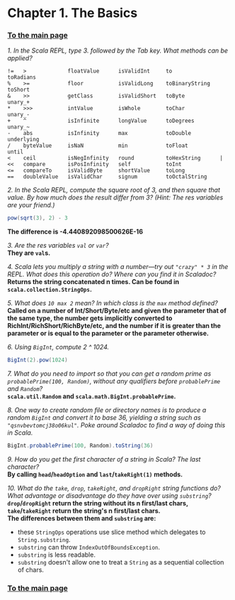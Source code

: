 # Chapter 1. The Basics  

### [To the main page](/Scala-for-the-impatient)  

_1. In the Scala REPL, type 3. followed by the Tab key. What methods can be applied?_
```
!=   >             floatValue      isValidInt     to               toRadians
%    >=            floor           isValidLong    toBinaryString   toShort
&    >>            getClass        isValidShort   toByte           unary_+
*    >>>           intValue        isWhole        toChar           unary_-
+    ^             isInfinite      longValue      toDegrees        unary_~
-    abs           isInfinity      max            toDouble         underlying
/    byteValue     isNaN           min            toFloat          until
<    ceil          isNegInfinity   round          toHexString      |
<<   compare       isPosInfinity   self           toInt
<=   compareTo     isValidByte     shortValue     toLong
==   doubleValue   isValidChar     signum         toOctalString
```

_2. In the Scala REPL, compute the square root of 3, and then square that value. By how much does
the result differ from 3? (Hint: The res variables are your friend.)_
```scala
pow(sqrt(3), 2) - 3
```
**The difference is -4.440892098500626E-16**

_3. Are the res variables `val` or `var`?_  
**They are `val`s.**

_4. Scala lets you multiply a string with a number—try out `"crazy" * 3` in the REPL. What does this
operation do? Where can you find it in Scaladoc?_  
**Returns the string concatenated n times. Can be found in `scala.collection.StringOps`.**

_5. What does `10 max 2` mean? In which class is the `max` method defined?_  
**Called on a number of Int/Short/Byte/etc and given the parameter that of the same type,
the number gets implicitly converted to RichInt/RichShort/RichByte/etc,
and the number if it is greater than the parameter or is equal to the parameter or the parameter otherwise.**

_6. Using `BigInt`, compute 2 ^ 1024._
```scala
BigInt(2).pow(1024)
```

_7. What do you need to import so that you can get a random prime as `probablePrime(100, Random)`,
without any qualifiers before `probablePrime` and `Random`?_  
**`scala.util.Random` and `scala.math.BigInt.probablePrime`.**

_8. One way to create random file or directory names is to produce a random `BigInt` and convert it
to base 36, yielding a string such as `"qsnvbevtomcj38o06kul"`. Poke around Scaladoc to find a way of
doing this in Scala._
```scala
BigInt.probablePrime(100, Random).toString(36)
```

_9. How do you get the first character of a string in Scala? The last character?_  
**By calling `head`/`headOption` and `last`/`takeRight(1)` methods.**

_10. What do the `take`, `drop`, `takeRight`, and `dropRight` string functions do? What advantage or
disadvantage do they have over using `substring`?_  
**`drop`/`dropRight` return the string without its n first/last chars,  
`take`/`takeRight` return the string's n first/last chars.  
The differences between them and `substring` are:**  
- these `StringOps` operations use slice method which delegates to `String.substring`.  
- `substring` can throw `IndexOutOfBoundsException`.  
- `substring` is less readable.  
- `substring` doesn't allow one to treat a `String` as a sequential collection of chars.  

### [To the main page](/Scala-for-the-impatient)

